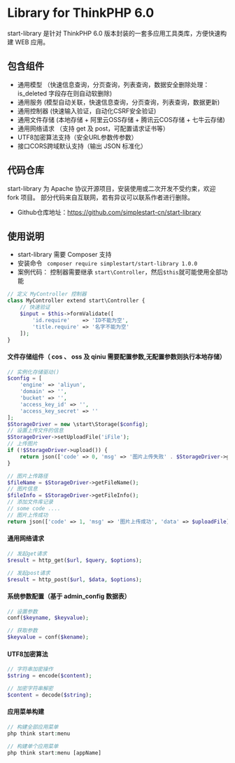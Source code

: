# Library for ThinkPHP 6.0
start-library 是针对 ThinkPHP 6.0 版本封装的一套多应用工具类库，方便快速构建 WEB 应用。

## 包含组件
* 通用模型 （快速信息查询，分页查询，列表查询，数据安全删除处理：is_deleted 字段存在则自动软删除)
* 通用服务 (模型自动关联，快速信息查询，分页查询，列表查询，数据更新)
* 通用控制器 (快速输入验证，自动化CSRF安全验证)
* 通用文件存储 (本地存储 + 阿里云OSS存储 + 腾讯云COS存储 + 七牛云存储)
* 通用网络请求 （支持 get 及 post，可配置请求证书等）
* UTF8加密算法支持（安全URL参数传参数）
* 接口CORS跨域默认支持（输出 JSON 标准化）

## 代码仓库
 start-library 为 Apache 协议开源项目，安装使用或二次开发不受约束，欢迎 fork 项目。
 部分代码来自互联网，若有异议可以联系作者进行删除。

 * Github仓库地址：https://github.com/simplestart-cn/start-library

## 使用说明
* start-library 需要 Composer 支持
* 安装命令 ` composer require simplestart/start-library 1.0.0`
* 案例代码：
控制器需要继承 `start\Controller`，然后`$this`就可能使用全部功能
```php
// 定义 MyController 控制器
class MyController extend start\Controller {
	// 快速验证
    $input = $this->formValidate([
    	'id.require'    => 'ID不能为空',
        'title.require' => '名字不能为空'
    ]);
}
```

#### 文件存储组件（ cos 、 oss 及 qiniu 需要配置参数,无配置参数则执行本地存储）
```php
// 实例化存储驱动()
$config = [
	'engine' => 'aliyun',
	'domain' => '',
	'bucket' => '',
	'access_key_id' => '',
	'access_key_secret' => ''
];
$StorageDriver = new \start\Storage($config);
// 设置上传文件的信息
$StorageDriver->setUploadFile('iFile');
// 上传图片
if (!$StorageDriver->upload()) {
    return json(['code' => 0, 'msg' => '图片上传失败' . $StorageDriver->getError()]);
}

// 图片上传路径
$fileName = $StorageDriver->getFileName();
// 图片信息
$fileInfo = $StorageDriver->getFileInfo();
// 添加文件库记录
// some code ....
// 图片上传成功
return json(['code' => 1, 'msg' => '图片上传成功', 'data' => $uploadFile]);
```

#### 通用网络请求
```php
// 发起get请求
$result = http_get($url, $query, $options);

// 发起post请求
$result = http_post($url, $data, $options);
```

#### 系统参数配置（基于 admin_config 数据表）
```php
// 设置参数
conf($keyname, $keyvalue);

// 获取参数
$keyvalue = conf($kename);
```

#### UTF8加密算法
```php
// 字符串加密操作
$string = encode($content);

// 加密字符串解密
$content = decode($string);
```
#### 应用菜单构建
```php
// 构建全部应用菜单
php think start:menu

// 构建单个应用菜单
php think start:menu [appName]
```